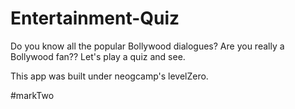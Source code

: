 # Entertainment-Quiz
Do you know all the popular Bollywood dialogues? Are you really a Bollywood fan?? Let's play a quiz and see.

This app was built under neogcamp's levelZero.

#markTwo
